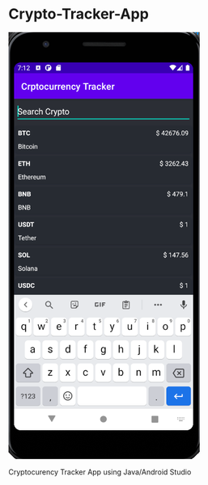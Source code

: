 # Crypto-Tracker-App

![GUI](https://github.com/ayo1-olabode/Crypto-Tracker-App/blob/main/images/GUI.png)

Cryptocurency  Tracker App using Java/Android Studio 
